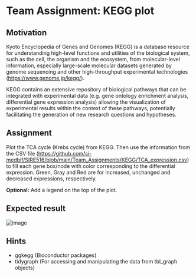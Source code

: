 # Team Assignment: KEGG plot

## Motivation
Kyoto Encyclopedia of Genes and Genomes (KEGG) is a database resource for understanding high-level functions and utilities of the biological system, such as the cell, the organism and the ecosystem, from molecular-level information, especially large-scale molecular datasets generated by genome sequencing and other high-throughput experimental technologies (https://www.genome.jp/kegg/). 

KEGG contains an extensive repository of biological pathways that can be integrated with experimental data (e.g. gene ontology enrichment analysis, differential gene expression analysis) allowing the visualization of experimental results within the context of these pathways, potentially facilitating the generation of new research questions and hypotheses. 

## Assignment
Plot the TCA cycle (Krebs cycle) from KEGG. Then use the information from the CSV file (https://github.com/si-medbif/SIRE516/blob/main/Team_Assignments/KEGG/TCA_expression.csv) to fill each gene box/node with color corresponding to the differential expression. Green, Gray and Red are for increased, unchanged and decreased expressions, respectively.  

<b>Optional:</b> Add a legend on the top of the plot.

## Expected result
![image](https://github.com/user-attachments/assets/e9c9bfce-cfa1-4020-905b-4770d5063955)

## Hints
- ggkegg (Bioconductor packages)
- tidygraph (For accessing and manipulating the data from tbl_graph objects)
